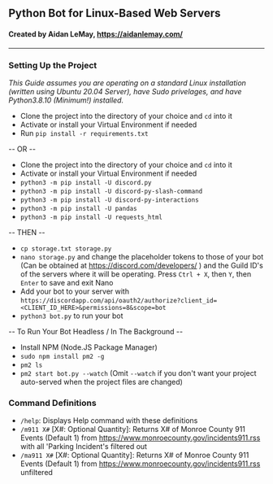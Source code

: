 ## Python Bot for Linux-Based Web Servers
#### Created by Aidan LeMay, https://aidanlemay.com/

***

### Setting Up the Project
*This Guide assumes you are operating on a standard Linux installation (written using Ubuntu 20.04 Server), have Sudo privelages, and have Python3.8.10 (Minimum!) installed.*

* Clone the project into the directory of your choice and `cd` into it
* Activate or install your Virtual Environment if needed
* Run `pip install -r requirements.txt`

-- OR --

* Clone the project into the directory of your choice and `cd` into it
* Activate or install your Virtual Environment if needed
* `python3 -m pip install -U discord.py`
* `python3 -m pip install -U discord-py-slash-command`
* `python3 -m pip install -U discord-py-interactions`
* `python3 -m pip install -U pandas`
* `python3 -m pip install -U requests_html`

-- THEN --

* `cp storage.txt storage.py`
* `nano storage.py` and change the placeholder tokens to those of your bot (Can be obtained at https://discord.com/developers/ ) and the Guild ID's of the servers where it will be operating. Press `Ctrl + X`, then `Y`, then `Enter` to save and exit Nano
* Add your bot to your server with `https://discordapp.com/api/oauth2/authorize?client_id=<CLIENT_ID_HERE>&permissions=8&scope=bot`
* `python3 bot.py` to run your bot

-- To Run Your Bot Headless / In The Background --

* Install NPM (Node.JS Package Manager)
* `sudo npm install pm2 -g`
* `pm2 ls`
* `pm2 start bot.py --watch` (Omit `--watch` if you don't want your project auto-served when the project files are changed)

### Command Definitions
* `/help`: Displays Help command with these definitions
* `/m911 X#` [X#: Optional Quantity]: Returns X# of Monroe County 911 Events (Default 1) from https://www.monroecounty.gov/incidents911.rss with all 'Parking Incident's filtered out
* `/ma911 X#` [X#: Optional Quantity]: Returns X# of Monroe County 911 Events (Default 1) from https://www.monroecounty.gov/incidents911.rss unfiltered